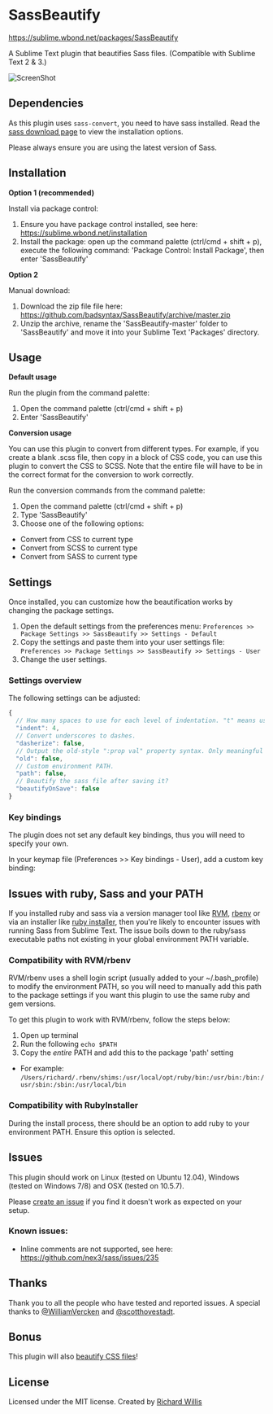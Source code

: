 # SassBeautify

https://sublime.wbond.net/packages/SassBeautify

A Sublime Text plugin that beautifies Sass files. (Compatible with Sublime Text 2 & 3.)

![ScreenShot](https://raw.github.com/badsyntax/SassBeautify/master/assets/screenshot.png)

## Dependencies

As this plugin uses `sass-convert`, you need to have sass installed. Read the [sass download page](http://sass-lang.com/download.html) to view the installation options.

Please always ensure you are using the latest version of Sass.

## Installation

**Option 1 (recommended)**

Install via package control:

1. Ensure you have package control installed, see here: https://sublime.wbond.net/installation
2. Install the package: open up the command palette (ctrl/cmd + shift + p), execute the following command:
'Package Control: Install Package', then enter 'SassBeautify'

**Option 2**

Manual download:

1. Download the zip file file here: https://github.com/badsyntax/SassBeautify/archive/master.zip
2. Unzip the archive, rename the 'SassBeautify-master' folder to 'SassBeautify' and move it into your Sublime Text 'Packages' directory.

## Usage

**Default usage**

Run the plugin from the command palette:

1. Open the command palette (ctrl/cmd + shift + p)
2. Enter 'SassBeautify'

**Conversion usage**

You can use this plugin to convert from different types. For example, if you create a blank .scss file, then copy in a block of CSS code, you can use this plugin to convert the CSS to SCSS. Note that the entire file will have to be in the correct format for the conversion to work correctly.

Run the conversion commands from the command palette:

1. Open the command palette (ctrl/cmd + shift + p)
2. Type 'SassBeautify'
3. Choose one of the following options:
  * Convert from CSS to current type
  * Convert from SCSS to current type
  * Convert from SASS to current type

## Settings

Once installed, you can customize how the beautification works by changing the package settings.

1. Open the default settings from the preferences menu: `Preferences >> Package Settings >> SassBeautify >> Settings - Default`
2. Copy the settings and paste them into your user settings file: `Preferences >> Package Settings >> SassBeautify >> Settings - User`
3. Change the user settings.

### Settings overview

The following settings can be adjusted:

```javascript
{
  // How many spaces to use for each level of indentation. "t" means use hard tabs.
  "indent": 4,
  // Convert underscores to dashes.
  "dasherize": false,
  // Output the old-style ":prop val" property syntax. Only meaningful when generating Sass.
  "old": false,
  // Custom environment PATH.
  "path": false,
  // Beautify the sass file after saving it?
  "beautifyOnSave": false
}
```

### Key bindings

The plugin does not set any default key bindings, thus you will need to specify your own.

In your keymap file (Preferences >> Key bindings - User), add a custom key binding:


## Issues with ruby, Sass and your PATH

If you installed ruby and sass via a version manager tool like [RVM](https://rvm.io/), [rbenv](https://github.com/sstephenson/rbenv) or via an installer like [ruby installer](http://rubyinstaller.org/), then you're likely to encounter issues with running Sass from Sublime Text. The issue boils down to the ruby/sass executable paths not existing in your global environment PATH variable.

### Compatibility with RVM/rbenv

RVM/rbenv uses a shell login script (usually added to your ~/.bash_profile) to modify the environment PATH, so you will need to manually add this path to the package settings if you want this plugin to use the same ruby and gem versions.

To get this plugin to work with RVM/rbenv, follow the steps below:

1. Open up terminal
2. Run the following `echo $PATH`
3. Copy the *entire* PATH and add this to the package 'path' setting
 * For example: `/Users/richard/.rbenv/shims:/usr/local/opt/ruby/bin:/usr/bin:/bin:/usr/sbin:/sbin:/usr/local/bin`

### Compatibility with RubyInstaller

During the install process, there should be an option to add ruby to your environment PATH. Ensure this option is selected.

## Issues

This plugin should work on Linux (tested on Ubuntu 12.04), Windows (tested on Windows 7/8) and OSX (tested on 10.5.7).

Please [create an issue](https://github.com/badsyntax/SassBeautify/issues) if you find it doesn't work as expected on your setup.

### Known issues:

* Inline comments are not supported, see here: https://github.com/nex3/sass/issues/235

## Thanks

Thank you to all the people who have tested and reported issues. A special thanks to [@WilliamVercken](https://github.com/WilliamVercken) and [@scotthovestadt](https://github.com/scotthovestadt).

## Bonus

This plugin will also [beautify CSS files](https://github.com/badsyntax/SassBeautify/issues/27)!

## License

Licensed under the MIT license. Created by [Richard Willis](http://badsyntax.co/)
